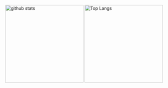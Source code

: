 <p align="left"> 
  <img alt="github stats" height="250px" src="https://github-readme-stats.vercel.app/api?username=thistle519&theme=onedark&show_icons=ture" />
  <img alt="Top Langs" height="250px" src="https://github-readme-stats.vercel.app/api/top-langs/?username=thistle519&layout=compact&show_icons=true&theme=onedark" />
</p>
